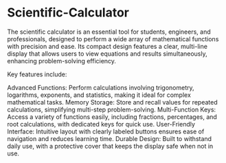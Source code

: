 # Scientific-Calculator
The scientific calculator is an essential tool for students, engineers, and professionals, designed to perform a wide array of mathematical functions with precision and ease. Its compact design features a clear, multi-line display that allows users to view equations and results simultaneously, enhancing problem-solving efficiency.

Key features include:

Advanced Functions: Perform calculations involving trigonometry, logarithms, exponents, and statistics, making it ideal for complex mathematical tasks.
Memory Storage: Store and recall values for repeated calculations, simplifying multi-step problem-solving.
Multi-Function Keys: Access a variety of functions easily, including fractions, percentages, and root calculations, with dedicated keys for quick use.
User-Friendly Interface: Intuitive layout with clearly labeled buttons ensures ease of navigation and reduces learning time.
Durable Design: Built to withstand daily use, with a protective cover that keeps the display safe when not in use.
